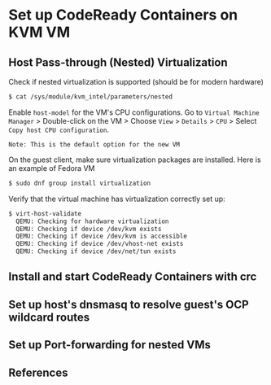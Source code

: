 # Set up CodeReady Containers on KVM VM
## Host Pass-through (Nested) Virtualization
Check if nested virtualization is supported (should be for modern hardware)
```bash
$ cat /sys/module/kvm_intel/parameters/nested
```
Enable `host-model` for the VM's CPU configurations. 
Go to `Virtual Machine Manager` > Double-click on the VM > Choose `View` > `Details` > `CPU` > Select `Copy host CPU configuration`.  

```
Note: This is the default option for the new VM
```
On the guest client, make sure virtualization packages are installed. Here is an example of Fedora VM
```bash
$ sudo dnf group install virtualization
```
Verify that the virtual machine has virtualization correctly set up:
```bash
$ virt-host-validate
  QEMU: Checking for hardware virtualization                                 : PASS
  QEMU: Checking if device /dev/kvm exists                                   : PASS
  QEMU: Checking if device /dev/kvm is accessible                            : PASS
  QEMU: Checking if device /dev/vhost-net exists                             : PASS
  QEMU: Checking if device /dev/net/tun exists                               : PASS
```

## Install and start CodeReady Containers with crc
## Set up host's dnsmasq to resolve guest's OCP wildcard routes
## Set up Port-forwarding for nested VMs
## References

